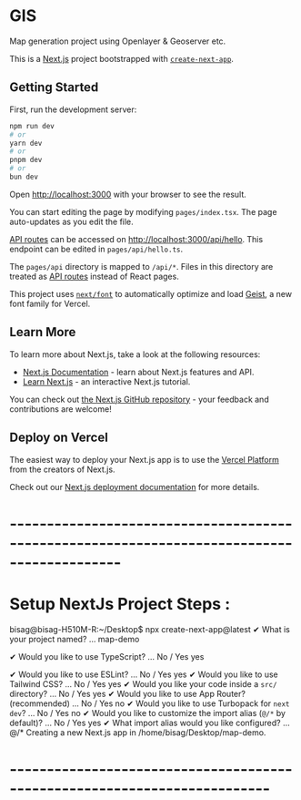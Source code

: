 # GIS
Map generation project using Openlayer &amp; Geoserver etc.

This is a [Next.js](https://nextjs.org) project bootstrapped with [`create-next-app`](https://nextjs.org/docs/pages/api-reference/create-next-app).

## Getting Started

First, run the development server:

```bash
npm run dev
# or
yarn dev
# or
pnpm dev
# or
bun dev
```

Open [http://localhost:3000](http://localhost:3000) with your browser to see the result.

You can start editing the page by modifying `pages/index.tsx`. The page auto-updates as you edit the file.

[API routes](https://nextjs.org/docs/pages/building-your-application/routing/api-routes) can be accessed on [http://localhost:3000/api/hello](http://localhost:3000/api/hello). This endpoint can be edited in `pages/api/hello.ts`.

The `pages/api` directory is mapped to `/api/*`. Files in this directory are treated as [API routes](https://nextjs.org/docs/pages/building-your-application/routing/api-routes) instead of React pages.

This project uses [`next/font`](https://nextjs.org/docs/pages/building-your-application/optimizing/fonts) to automatically optimize and load [Geist](https://vercel.com/font), a new font family for Vercel.

## Learn More

To learn more about Next.js, take a look at the following resources:

- [Next.js Documentation](https://nextjs.org/docs) - learn about Next.js features and API.
- [Learn Next.js](https://nextjs.org/learn-pages-router) - an interactive Next.js tutorial.

You can check out [the Next.js GitHub repository](https://github.com/vercel/next.js) - your feedback and contributions are welcome!

## Deploy on Vercel

The easiest way to deploy your Next.js app is to use the [Vercel Platform](https://vercel.com/new?utm_medium=default-template&filter=next.js&utm_source=create-next-app&utm_campaign=create-next-app-readme) from the creators of Next.js.

Check out our [Next.js deployment documentation](https://nextjs.org/docs/pages/building-your-application/deploying) for more details.


# -------------------------------------------------------------------------------------------

# Setup NextJs Project Steps :

bisag@bisag-H510M-R:~/Desktop$ 
npx create-next-app@latest
✔ What is your project named? … map-demo

✔ Would you like to use TypeScript? … No / Yes yes

✔ Would you like to use ESLint? … No / Yes yes
✔ Would you like to use Tailwind CSS? … No / Yes yes
✔ Would you like your code inside a `src/` directory? … No / Yes yes
✔ Would you like to use App Router? (recommended) … No / Yes no
✔ Would you like to use Turbopack for `next dev`? … No / Yes no
✔ Would you like to customize the import alias (`@/*` by default)? … No / Yes yes
✔ What import alias would you like configured? … @/*
Creating a new Next.js app in /home/bisag/Desktop/map-demo.

# -------------------------------------------------------------------------


